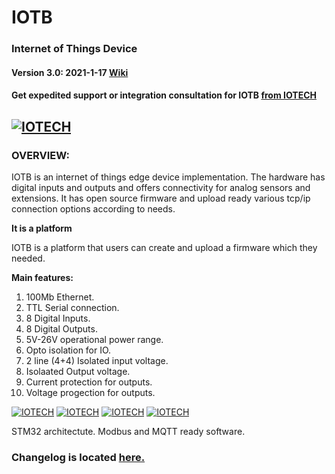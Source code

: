 
# IOTB
### Internet of Things Device
#### Version 3.0: 2021-1-17 [Wiki](https://github.com/celikada/IOTB/wiki)

#### Get expedited support or integration consultation for IOTB [from IOTECH](http://iotech.com.tr/)

[![IOTECH](http://iotech.com.tr/images/header_logo_tek.png)](http://iotech.com.tr)
---

### OVERVIEW:
IOTB is an internet of things edge device implementation. The hardware has digital inputs and outputs and offers connectivity for analog sensors and extensions.
It has open source firmware and upload ready various tcp/ip connection options according to needs.

**It is a platform**

IOTB is a platform that users can create and upload a firmware which they needed. 

**Main features:**
1. 100Mb Ethernet.
2. TTL Serial connection.
3. 8 Digital Inputs.
4. 8 Digital Outputs.
5. 5V-26V operational power range.
6. Opto isolation for IO.
7. 2 line (4+4) Isolated input voltage. 
8. Isolaated Output voltage.
9. Current protection for outputs.
10. Voltage progection for outputs.

[![IOTECH](https://github.com/celikada/eagle/blob/master/KMO_IO_M/V2_6OUT/iotb_v2_kartl%C4%B1.166.png)](http://iotech.com.tr)
[![IOTECH](https://github.com/celikada/eagle/blob/master/KMO_IO_M/V2_6OUT/KMO_IO_MV2_6%20v2.png)](http://iotech.com.tr)
[![IOTECH](https://github.com/celikada/eagle/blob/master/KMO_IO_M/V2_6OUT/KMO_IO_MV2_6%20v2_t.png)](http://iotech.com.tr)
[![IOTECH](https://github.com/celikada/eagle/blob/master/KMO_IO_M/V2_6OUT/KMO_IO_MV2_6%20v2_b.png)](http://iotech.com.tr)

STM32 architectute. Modbus and MQTT ready software.

### Changelog is located [here.](https://github.com/celikada/IOTB/wiki/Changelog)
